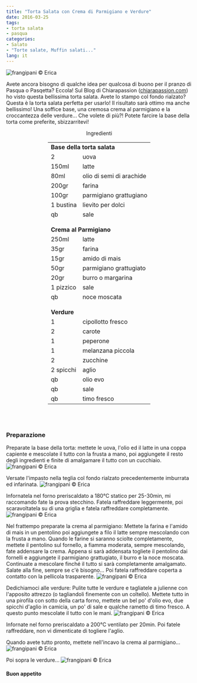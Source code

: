 ```yaml
---
title: "Torta Salata con Crema di Parmigiano e Verdure"
date: 2016-03-25
tags:
- torta salata
- pasqua
categories:
- Salato
- "Torte salate, Muffin salati..."
lang: it
---
```

![](header.jpg "frangipani © Erica")

Avete ancora bisogno di qualche idea per qualcosa di buono per il pranzo di Pasqua o Pasqetta? Eccola! Sul Blog di Chiarapassion (<a href="http://www.chiarapassion.com/2015/06/torta-salata-con-verdure-facile-e-veloce.html" target="_blank">chiarapassion.com</a>) ho visto questa bellissima torta salata. Avete lo stampo col fondo rialzato? Questa è la torta salata perfetta per usarlo! Il risultato sarà ottimo ma anche bellissimo! Una soffice base, una cremosa crema al parmigiano e la croccantezza delle verdure... Che volete di più?! Potete farcire la base della torta come preferite, sbizzarritevi!


<div id="wrapper" style="text-align: center">
  <div id="yourdiv" style="display: inline-block;">
    <div class="ingredients">
      <div class="ingredients-title">Ingredienti</div>
      <table>
        <tbody>
          <tr>
            <td colspan="2"><b>Base della torta salata</b></td>
          </tr>
          <tr>
            <td>2</td>
            <td>uova</td>
          </tr>
          <tr>
            <td>150ml</td>
            <td>latte</td>
          </tr>
          <tr>
            <td>80ml</td>
            <td>olio di semi di arachide</td>
          </tr>
          <tr>
            <td>200gr</td>
            <td>farina</td>
          </tr>
          <tr>
            <td>100gr</td>
            <td>parmigiano grattugiano</td>
          </tr>
          <tr>
            <td>1 bustina</td>
            <td>lievito per dolci</td>
          </tr>
          <tr>
            <td>qb</td>
            <td>sale</td>
          </tr>
          <tr style="height: 15px;"></tr>
          <tr>          
            <td colspan="2"><b>Crema al Parmigiano</b></td>
          </tr>
          <tr>
            <td>250ml</td>
            <td>latte</td>
          </tr>
          <tr>
            <td>35gr</td>
            <td>farina</td>
          </tr>
          <tr>
            <td>15gr</td>
            <td>amido di mais</td>
          </tr>
          <tr>
            <td>50gr</td>
            <td>parmigiano grattugiato</td>
          </tr>
          <tr>
            <td>20gr</td>
            <td>burro o margarina</td>
          </tr>
          <tr>
            <td>1 pizzico</td>
            <td>sale</td>
          </tr>
          <tr>
            <td>qb</td>
            <td>noce moscata</td>    
          </tr>
          <tr style="height: 15px;"></tr>
          <tr>          
            <td colspan="2"><b>Verdure</b></td>
          </tr>
          <tr>
            <td>1</td>
            <td>cipollotto fresco</td>
          </tr>
          <tr>      
            <td>2</td>
            <td>carote</td>
          </tr>
          <tr>
            <td>1</td>
            <td>peperone</td>
          </tr>
          <tr>      
            <td>1</td>
            <td>melanzana piccola</td>
          </tr>
          <tr>
            <td>2</td>
            <td>zucchine</td>
          </tr>
          <tr>      
            <td>2 spicchi</td>
            <td>aglio</td>
          </tr>
          <tr>
            <td>qb</td>
            <td>olio evo</td>
          </tr>
          <tr>      
            <td>qb</td>
            <td>sale</td>
          </tr>
          <tr>      
            <td>qb</td>
            <td>timo fresco</td>
          </tr>
        </tbody>
      </table>
      <br></br>
    </div>
  </div>
</div>


<h3>
  <font color="grey">
    <i class="fa-solid fa-gears"></i>
  </font> Preparazione
</h3>

Preparate la base della torta: mettete le uova, l'olio ed il latte in una coppa capiente e mescolate il tutto con la frusta a mano, poi aggiungete il resto degli ingredienti e finite di amalgamare il tutto con un cucchiaio.
![](impasto.jpg "frangipani © Erica")

Versate l'impasto nella teglia col fondo rialzato precedentemente imburrata ed infarinata.
![](teglia.jpg "frangipani © Erica")

Infornatela nel forno preriscaldato a 180°C statico per 25-30min, mi raccomando fate la prova stecchino. Fatela raffreddare leggermente, poi scaravoltatela su di una griglia e fatela raffreddare completamente.
![](base.jpg "frangipani © Erica")

Nel frattempo preparate la crema al parmigiano: Mettete la farina e l'amido di mais in un pentolino poi aggiungete a filo il latte sempre mescolando con la frusta a mano. Quando le farine si saranno sciolte completamente, mettete il pentolino sul fornello, a fiamma moderata, sempre mescolando, fate addensare la crema. Appena si sarà addensata togliete il pentolino dai fornelli e aggiungete il parmigiano grattugiato, il burro e la noce moscata. Continuate a mescolare finché il tutto si sarà completamente amalgamato. Salate alla fine, sempre se c'è bisogno... Poi fatela raffreddare coperta a contatto con la pellicola trasparente.
![](crema.jpg "frangipani © Erica")

Dedichiamoci alle verdure: Pulite tutte le verdure e tagliatele a julienne con l'apposito attrezzo (o tagliandoli finemente con un coltello). Mettete tutto in una pirofila con sotto della carta forno, mettete un bel po' d'olio evo, due spicchi d'aglio in camicia, un po' di sale e qualche rametto di timo fresco. A questo punto mescolate il tutto con le mani.
![](verdure.jpg "frangipani © Erica")

Infornate nel forno preriscaldato a 200°C ventilato per 20min. Poi fatele raffreddare, non vi dimenticate di togliere l'aglio.

Quando avete tutto pronto, mettete nell'incavo la crema al parmigiano...
![](farcire.jpg "frangipani © Erica")

Poi sopra le verdure...
![](risultato.jpg "frangipani © Erica")


<h4>Buon appetito
  <font color="red">
    <i class="fa-regular fa-face-smile"></i>
  </font>
</h4>
